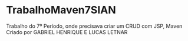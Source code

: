 # TrabalhoMaven7SIAN
Trabalho do 7º Período, onde precisava criar um CRUD com JSP, Maven
Criado por GABRIEL HENRIQUE E LUCAS LETNAR
